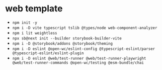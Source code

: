 # web template

- `npm init -y`
- `npm i -D vite typescript tslib @types/node web-component-analyzer`
- `npm i lit weightless`
- `npx sb@next init --builder storybook-builder-vite`
- `npm i -D @storybook/addons @storybook/theming`
- `npm i -D eslint @open-wc/eslint-config @typescript-eslint/parser @typescript-eslint/eslint-plugin`
- `npm i -D eslint @web/test-runner @web/test-runner-playwright @web/test-runner-commands @open-wc/testing @esm-bundle/chai`
